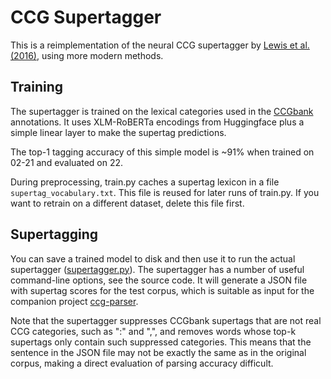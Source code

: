 # CCG Supertagger

This is a reimplementation of the neural CCG supertagger by [Lewis et al. (2016)](https://aclanthology.org/N16-1026/), using more modern methods.

## Training

The supertagger is trained on the lexical categories used in the [CCGbank](https://groups.inf.ed.ac.uk/ccg/ccgbank.html) annotations. It uses XLM-RoBERTa encodings from Huggingface plus a simple linear layer to make the supertag predictions.

The top-1 tagging accuracy of this simple model is ~91% when trained on 02-21 and evaluated on 22.

During preprocessing, train.py caches a supertag lexicon in a file `supertag_vocabulary.txt`. This file is reused for later runs of train.py. If you want to retrain on a different dataset, delete this file first.




## Supertagging

You can save a trained model to disk and then use it to run the actual supertagger ([supertagger.py](https://github.com/coli-saar/ccg-supertagger/blob/main/supertagger.py)). The supertagger has a number of useful command-line options, see the source code. It will generate a JSON file with supertag scores for the test corpus, which is suitable as input for the companion project [ccg-parser](https://github.com/coli-saar/ccg-parser).

Note that the supertagger suppresses CCGbank supertags that are not real CCG categories, such as ":" and ",", and removes words whose top-k supertags only contain such suppressed categories. This means that the sentence in the JSON file may not be exactly the same as in the original corpus, making a direct evaluation of parsing accuracy difficult.
